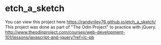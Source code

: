 # etch_a_sketch
You can view this project here https://randyriley76.github.io/etch_a_sketch/
This project was done as part of "The Odin Project" to practice with jQuery.
http://www.theodinproject.com/courses/web-development-101/lessons/javascript-and-jquery?ref=lc-pb

